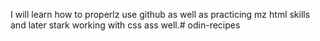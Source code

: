 I will learn how to properlz use github as well as practicing mz html skills and later stark working with css ass well.# odin-recipes
